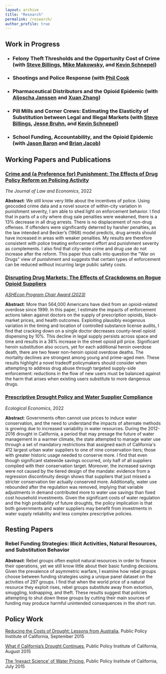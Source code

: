 ```yaml
---
layout: archive
title: "Research"
permalink: /research/
author_profile: true
---
```


## Work in Progress

* ### Felony Theft Thresholds and the Opportunity Cost of Crime (with [Steve Billings](https://sites.google.com/a/colorado.edu/stephen-billings/), [Mike Makowsky](https://www.michaelmakowsky.com/), and [Kevin Schnepel](https://kschnepel.github.io/))

* ### Shootings and Police Response (with [Phil Cook](https://sanford.duke.edu/profile/philip-j-cook/)

* ###	Pharmaceutical Distributors and the Opioid Epidemic (with [Aljoscha Janssen](https://aljoschajanssen.com/) and [Xuan Zhang](https://sites.google.com/site/xuanzhangeconomics/home))

* ### Pill Mills and Corner Crews: Estimating the Elasticity of Substitution between Legal and Illegal Markets (with [Steve Billings](https://sites.google.com/a/colorado.edu/stephen-billings/), [Jesse Bruhn](https://www.jessebruhn.com/), and [Kevin Schnepel](https://kschnepel.github.io/))

* ### School Funding, Accountability, and the Opioid Epidemic (with [Jason Baron](https://sites.google.com/view/jasonbaron/home) and [Brian Jacob](http://www.brian-jacob.com/))

## Working Papers and Publications
### [Crime and (a Preference for) Punishment: The Effects of Drug Policy Reform on Policing Activity](https://www.journals.uchicago.edu/doi/10.1086/721292)
*The Journal of Law and Economics*, 2022

**Abstract**: We still know very little about the incentives of police. Using geocoded crime data and a novel source of within-city variation in punishment severity, I am able to shed light on enforcement behavior. I find that in parts of a city where drug sale penalties were weakened, there is a 13% decrease in all drug arrests. There is no displacement of non-drug offenses. If offenders were significantly deterred by harsher penalties, as the law intended and Becker’s (1968) model predicts, drug arrests should have increased in areas with weaker penalties. My results are therefore consistent with police treating enforcement effort and punishment severity as complements. I also find that city-wide crime and drug use do not increase after the reform. This paper thus calls into question the "War on Drugs" view of punishment and suggests that certain types of enforcement can be reduced without incurring large public safety costs. 	

### [Disrupting Drug Markets: The Effects of Crackdowns on Rogue Opioid Suppliers](https://papers.ssrn.com/sol3/papers.cfm?abstract_id=4266020)
*[ASHEcon Program Chair Award (2023)](https://www.ashecon.org/2023-ashecon-program-chair-awards/)*

**Abstract**: More than 564,000 Americans have died from an opioid-related overdose since 1999. In this paper, I estimate the impacts of enforcement actions taken against doctors on the supply of prescription opioids, black-market prices, and health outcomes. Exploiting plausibly exogenous variation in the timing and location of controlled substance license audits, I find that cracking down on a single doctor decreases county-level opioid dispensing by 10%. This decline in legal supply persists across space and time and results in a 38% increase in the street opioid pill price. Significant heroin substitution also occurs, yet for each additional heroin overdose death, there are two fewer non-heroin opioid overdose deaths. The mortality declines are strongest among young and prime-aged men. These results highlight a novel tradeoff policymakers should consider when attempting to address drug abuse through targeted supply-side enforcement: reductions in the flow of new users must be balanced against the harm that arises when existing users substitute to more dangerous drugs. 

### [Prescriptive Drought Policy and Water Supplier Compliance](https://www.sciencedirect.com/science/article/pii/S092180092200091X?dgcid=author)
*Ecological Economics*, 2022

**Abstract**: Governments often cannot use prices to induce water conservation, and the need to understand the impacts of alternate methods is growing due to increased variability in water resources. During the 2012-2016 drought in California, a period that may presage the future of water management in a warmer climate, the state attempted to manage water use through a set of mandatory restrictions that assigned each of California's 412 largest urban water suppliers to one of nine conservation tiers; those with greater historic usage needed to conserve more. I find that even though significant statewide savings occurred, only half of all suppliers complied with their conservation target. Moreover, the increased savings were not caused by the tiered design of the mandate: evidence from a regression discontinuity design shows that suppliers that just missed a stricter conservation tier actually conserved more. Additionally, water use rebounded after the regulation was removed, implying that variable adjustments in demand contributed more to water use savings than fixed cost household investments. Given the significant costs of water regulation and the high probability of future droughts, the policy implication is that both governments and water suppliers may benefit from investments in water supply reliability and less complex prescriptive policies.

## Resting Papers

### Rebel Funding Strategies: Illicit Activities, Natural Resources, and Substitution Behavior 

**Abstract**: Rebel groups often exploit natural resources in order to finance their operations, yet we still know little about their basic funding decisions. Given the prevalence of asymmetric warfare, I examine how rebel groups choose between funding strategies using a unique panel dataset on the activities of 297 groups. I find that when the world price of a natural resource they exploit rises, rebel groups substitute away from extortion, smuggling, kidnapping, and theft. These results suggest that policies attempting to shut down these groups by cutting their main sources of funding may produce harmful unintended consequences in the short run.

## Policy Work

[Reducing the Costs of Drought: Lessons from Australia](https://www.ppic.org/blog/reducing-the-costs-of-drought-lessons-from-australia/), Public Policy Institute of California, September 2015

[What if California’s Drought Continues](https://www.ppic.org/content/pubs/report/R_815EHR.pdf), Public Policy Institute of California, August 2015

[The ‘Inexact Science’ of Water Pricing](https://www.ppic.org/blog/the-inexact-science-of-water-pricing/), Public Policy Institute of California, July 2015

